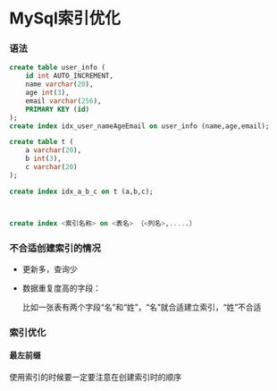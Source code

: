# MySql索引优化

### 语法

```sql
create table user_info (
	id int AUTO_INCREMENT,
	name varchar(20),
	age int(3),
	email varchar(256),
	PRIMARY KEY (id)
);
create index idx_user_nameAgeEmail on user_info (name,age,email);

create table t (
	a varchar(20),
	b int(3),
	c varchar(20)
);

create index idx_a_b_c on t (a,b,c);



create index <索引名称> on <表名> （<列名>,.....）
```



### 不合适创建索引的情况

* 更新多，查询少

* 数据重复度高的字段：

  比如一张表有两个字段“名”和“姓”，“名”就合适建立索引，“姓”不合适

### 索引优化

#### 最左前缀

使用索引的时候要一定要注意在创建索引时的顺序



